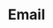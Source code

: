 ---
title: Email
direct_url: mailto:caleb@calebevans.me
description: Questions and comments are always welcome!
---